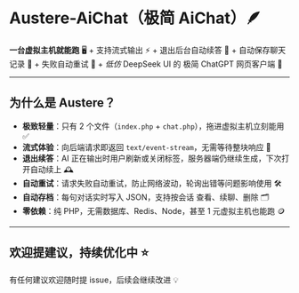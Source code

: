 # Austere-AiChat（极简 AiChat）🪶


**一台虚拟主机就能跑** 🖥️ + 支持流式输出 ⚡ + 退出后台自动续答 🔄 + 自动保存聊天记录 💾 + 失败自动重试 🔁 + *低仿* DeepSeek UI 的 极简 ChatGPT 网页客户端 🤖

---

## 为什么是 Austere？
- **极致轻量**：只有 2 个文件（`index.php` + `chat.php`），拖进虚拟主机立刻能用 ✅  
- **流式体验**：向后端请求即返回 `text/event-stream`，无需等待整块响应 🌊  
- **退出续答**：AI 正在输出时用户刷新或关闭标签，服务器端仍继续生成，下次打开自动续上 🕰️  
- **自动重试**：请求失败自动重试，防止网络波动，轮询出错等问题影响使用 🛠️  
- **自动存档**：每句对话实时写入 JSON，支持按会话 查看、续聊、删除 🗂️  
- **零依赖**：纯 PHP，无需数据库、Redis、Node，甚至 1 元虚拟主机也能跑 🪙

---

## 欢迎提建议，持续优化中 ⭐️  
有任何建议欢迎随时提 issue，后续会继续改进 💡
